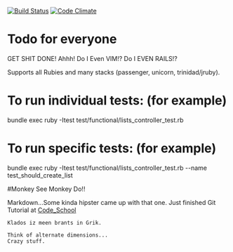 [![Build Status](https://travis-ci.org/engineyard/todo.png?branch=update_rails)](https://travis-ci.org/engineyard/todo)
[![Code Climate](https://codeclimate.com/github/engineyard/todo.png)](https://codeclimate.com/github/engineyard/todo)


# Todo for everyone

GET SHIT DONE! Ahhh! Do I Even VIM!? Do I EVEN RAILS!?

Supports all Rubies and many stacks (passenger, unicorn, trinidad/jruby).

# To run individual tests: (for example)

bundle exec ruby -Itest test/functional/lists_controller_test.rb

# To run specific tests: (for example)

bundle exec ruby -Itest test/functional/lists_controller_test.rb --name test_should_create_list


#Monkey See Monkey Do!!


Markdown...Some kinda hipster came up with that one.
	Just finished Git Tutorial at [Code_School](https://try.github.io)

	Klados iz meen brants in Grik.

	Think of alternate dimensions...
	Crazy stuff.
